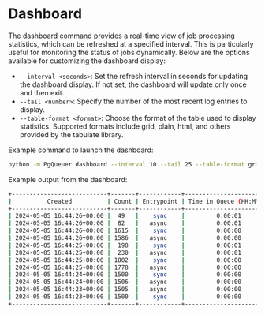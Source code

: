 # Dashboard

The dashboard command provides a real-time view of job processing statistics, which can be refreshed at a specified interval. This is particularly useful for monitoring the status of jobs dynamically. Below are the options available for customizing the dashboard display:

  - `--interval <seconds>`: Set the refresh interval in seconds for updating the dashboard display. If not set, the dashboard will update only once and then exit.
  - `--tail <number>`: Specify the number of the most recent log entries to display.
  - `--table-format <format>`: Choose the format of the table used to display statistics. Supported formats include grid, plain, html, and others provided by the tabulate library.

Example command to launch the dashboard:
```bash
python -m PgQueuer dashboard --interval 10 --tail 25 --table-format grid
```

Example output from the dashboard:
```bash
+---------------------------+-------+------------+--------------------------+------------+----------+
|          Created          | Count | Entrypoint | Time in Queue (HH:MM:SS) |   Status   | Priority |
+---------------------------+-------+------------+--------------------------+------------+----------+
| 2024-05-05 16:44:26+00:00 |  49   |    sync    |         0:00:01          | successful |    0     |
| 2024-05-05 16:44:26+00:00 |  82   |   async    |         0:00:01          | successful |    0     |
| 2024-05-05 16:44:26+00:00 | 1615  |    sync    |         0:00:00          | successful |    0     |
| 2024-05-05 16:44:26+00:00 | 1586  |   async    |         0:00:00          | successful |    0     |
| 2024-05-05 16:44:25+00:00 |  198  |    sync    |         0:00:01          | successful |    0     |
| 2024-05-05 16:44:25+00:00 |  230  |   async    |         0:00:01          | successful |    0     |
| 2024-05-05 16:44:25+00:00 | 1802  |    sync    |         0:00:00          | successful |    0     |
| 2024-05-05 16:44:25+00:00 | 1778  |   async    |         0:00:00          | successful |    0     |
| 2024-05-05 16:44:24+00:00 | 1500  |    sync    |         0:00:00          | successful |    0     |
| 2024-05-05 16:44:24+00:00 | 1506  |   async    |         0:00:00          | successful |    0     |
| 2024-05-05 16:44:23+00:00 | 1505  |   async    |         0:00:00          | successful |    0     |
| 2024-05-05 16:44:23+00:00 | 1500  |    sync    |         0:00:00          | successful |    0     |
+---------------------------+-------+------------+--------------------------+------------+----------+
```